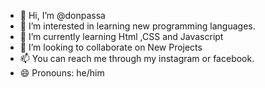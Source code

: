 - 👋 Hi, I’m @donpassa
- 👀 I’m interested in learning new programming languages.
- 🌱 I’m currently learning Html ,CSS and Javascript
- 💞️ I’m looking to collaborate on New Projects
- 📫 You can reach me through my instagram or facebook.
- 😄 Pronouns: he/him
<!---
donpassa/donpassa is a ✨ special ✨ repository because its `README.md` (this file) appears on your GitHub profile.
You can click the Preview link to take a look at your changes.
--->

